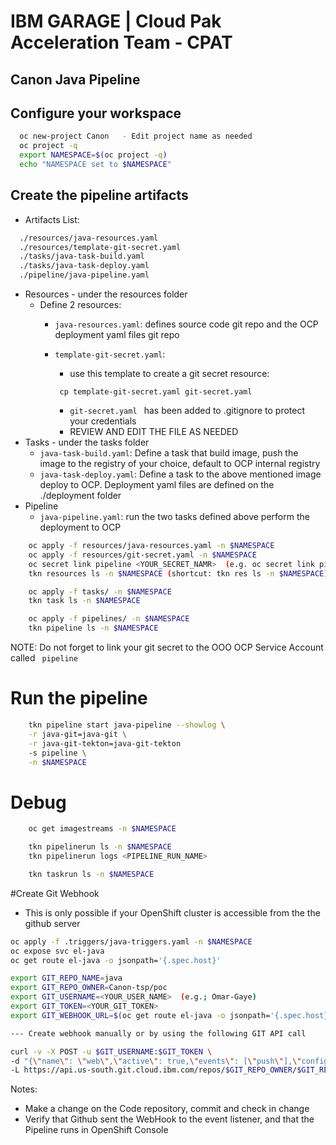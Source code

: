 # IBM GARAGE  |  Cloud Pak Acceleration Team  - CPAT
## Canon Java Pipeline

## Configure your workspace
  ```bash
    oc new-project Canon   - Edit project name as needed
    oc project -q
    export NAMESPACE=$(oc project -q)
    echo "NAMESPACE set to $NAMESPACE"
```

## Create the pipeline artifacts
- Artifacts List:
```bash
  ./resources/java-resources.yaml
  ./resources/template-git-secret.yaml
  ./tasks/java-task-build.yaml
  ./tasks/java-task-deploy.yaml
  ./pipeline/java-pipeline.yaml
```

- Resources - under the resources folder
  - Define 2 resources: 
     - ``` java-resources.yaml ```: defines source code git repo and the OCP deployment yaml files git repo
     - ``` template-git-secret.yaml ```: 
       - use this template to create a git secret resource: 
       
       ```  cp template-git-secret.yaml git-secret.yaml ```
       
       - ```git-secret.yaml ``` has been added to .gitignore to protect your credentials
       - REVIEW AND EDIT THE FILE AS NEEDED
- Tasks  - under the tasks folder
  - ``` java-task-build.yaml ```: Define a task that build image, push the image to the registry of your choice, default to OCP internal registry
  - ``` java-task-deploy.yaml ```: Define a task to the above mentioned image deploy to OCP. Deployment yaml files are defined on the ./deployment folder
- Pipeline
  - ``` java-pipeline.yaml ```: run the two tasks defined above perform the deployment to OCP
  
```bash
    oc apply -f resources/java-resources.yaml -n $NAMESPACE
    oc apply -f resources/git-secret.yaml -n $NAMESPACE
    oc secret link pipeline <YOUR_SECRET_NAMR>  (e.g. oc secret link pipeline git-infra-secret)
    tkn resources ls -n $NAMESPACE (shortcut: tkn res ls -n $NAMESPACE)

    oc apply -f tasks/ -n $NAMESPACE
    tkn task ls -n $NAMESPACE

    oc apply -f pipelines/ -n $NAMESPACE
    tkn pipeline ls -n $NAMESPACE
```
NOTE: Do not forget to link your git secret to the OOO OCP Service Account called ``` pipeline```

# Run the pipeline
```bash
    tkn pipeline start java-pipeline --showlog \
    -r java-git=java-git \
    -r java-git-tekton=java-git-tekton 
    -s pipeline \
    -n $NAMESPACE
```
# Debug 
```bash
    oc get imagestreams -n $NAMESPACE

    tkn pipelinerun ls -n $NAMESPACE
    tkn pipelinerun logs <PIPELINE_RUN_NAME>

    tkn taskrun ls -n $NAMESPACE
```

#Create Git Webhook

- This is only possible if your OpenShift cluster is accessible from the the github server

```bash
oc apply -f .triggers/java-triggers.yaml -n $NAMESPACE
oc expose svc el-java
oc get route el-java -o jsonpath='{.spec.host}'

export GIT_REPO_NAME=java
export GIT_REPO_OWNER=Canon-tsp/poc
export GIT_USERNAME=<YOUR_USER_NAME>  (e.g.; Omar-Gaye)
export GIT_TOKEN=<YOUR_GIT_TOKEN>
export GIT_WEBHOOK_URL=$(oc get route el-java -o jsonpath='{.spec.host}')

--- Create webhook manually or by using the following GIT API call

curl -v -X POST -u $GIT_USERNAME:$GIT_TOKEN \
-d "{\"name\": \"web\",\"active\": true,\"events\": [\"push\"],\"config\": {\"url\": \"https://$GIT_WEBHOOK_URL\",\"content_type\": \"json\",\"insecure_ssl\": \"0\"}}" \
-L https://api.us-south.git.cloud.ibm.com/repos/$GIT_REPO_OWNER/$GIT_REPO_NAME/hooks
```
Notes:

  - Make a change on the Code repository, commit and check in change
  - Verify that Github sent the WebHook to the event listener, and that the Pipeline runs in OpenShift Console
